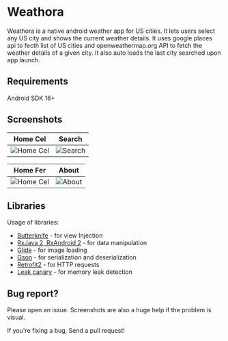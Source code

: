 # Weathora

Weathora is a native android weather app for US cities. It lets users select any US city and shows the current weather details. 
It uses google places api to fecth list of US cities and openweathermap.org API to fetch the weather details of a given city. 
It also auto loads the last city searched upon app launch.

## Requirements

Android SDK 16+

## Screenshots

| Home Cel     | Search     |
| :-------------: | :-------------: | 
| ![Home Cel](screenshot/1.png) | ![Search](screenshot/2.png) |

| Home Fer     | About     |
| :-------------: | :-------------: | 
| ![Home Cel](screenshot/3.png) | ![About](screenshot/4.png) |


## Libraries

Usage of libraries:<br/>
   * [Butterknife](https://github.com/JakeWharton/butterknife) - for view Injection<br/> 
   * [RxJava 2, RxAndroid 2](https://github.com/ReactiveX/RxJava) - for data manipulation<br/>
   * [Glide](https://github.com/bumptech/glide) - for image loading<br/>
   * [Gson](https://github.com/google/gson) - for serialization and deserialization<br/>
   * [Retrofit2](https://github.com/square/retrofit) - for HTTP requests<br/> 
   * [Leak canary](https://github.com/square/leakcanary) - for memory leak detection<br/> 



## Bug report?

Please open an issue. Screenshots are also a huge help if the problem is visual.

If you're fixing a bug, Send a pull request!
